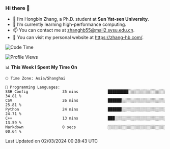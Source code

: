 ### Hi there 👋

- 🔭 I’m Hongbin Zhang, a Ph.D. student at **Sun Yat-sen University**.
- 🌱 I’m currently learning high-performance computing.
- 📫 You can contact me at zhanghb55@mail2.sysu.edu.cn.
- 👀 You can visit my personal website at https://zhang-hb.com/.

<!--START_SECTION:waka-->
![Code Time](http://img.shields.io/badge/Code%20Time-305%20hrs%2044%20mins-blue)

![Profile Views](http://img.shields.io/badge/Profile%20Views-0-blue)

📊 **This Week I Spent My Time On** 

```text
🕑︎ Time Zone: Asia/Shanghai

💬 Programming Languages: 
SSH Config               35 mins             █████████░░░░░░░░░░░░░░░░   34.81 % 
CSV                      26 mins             ██████░░░░░░░░░░░░░░░░░░░   25.81 % 
Python                   24 mins             ██████░░░░░░░░░░░░░░░░░░░   24.71 % 
C++                      13 mins             ███░░░░░░░░░░░░░░░░░░░░░░   13.59 % 
Markdown                 0 secs              ░░░░░░░░░░░░░░░░░░░░░░░░░   00.64 % 
```


 Last Updated on 02/03/2024 00:28:43 UTC
<!--END_SECTION:waka-->
